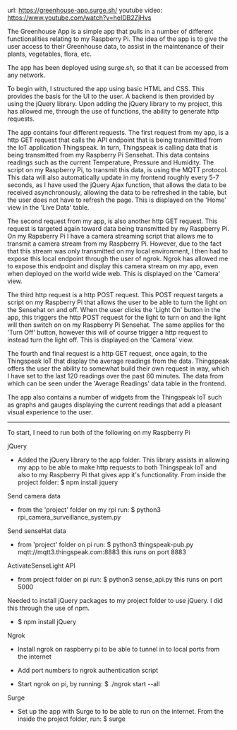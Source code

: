 url: https://greenhouse-app.surge.sh/
youtube video: https://www.youtube.com/watch?v=heIDB2ZjHvs

The Greenhouse App is a simple app that pulls in a number of different functionalities relating to my Raspberry Pi. The idea of the app is to give the user access to their Greenhouse data, to assist in the maintenance of their plants, vegetables, flora, etc.

The app has been deployed using surge.sh, so that it can be accessed from any network.

To begin with, I structured the app using basic HTML and CSS. This provides the basis for the UI to the user. A backend is then provided by using the jQuery library. Upon adding the jQuery library to my project, this has allowed me, through the use of functions, the ability to generate http requests.

The app contains four different requests. The first request from my app, is a http GET request that calls the API endpoint that is being transmitted from the IoT application Thingspeak. In turn, Thingspeak is calling data that is being transmitted from my Raspberry Pi Sensehat. This data contains readings such as the current Temperature, Pressure and Humidity. The script on my Raspberry Pi, to transmit this data, is using the MQTT protocol. This data will also automatically update in my frontend roughly every 5-7 seconds, as I have used the jQuery Ajax function, that allows the data to be received asynchronously, allowing the data to be refreshed in the table, but the user does not have to refresh the page. This is displayed on the 'Home' view in the 'Live Data' table.

The second request from my app, is also another http GET request. This request is targeted again toward data being transmitted by my Raspberry Pi. On my Rapsberry Pi I have a camera streaming script that allows me to transmit a camera stream from my Raspberry Pi. However, due to the fact that this stream was only transmitted on my local environment, I then had to expose this local endpoint through the user of ngrok. Ngrok has allowed me to expose this endpoint and display this camera stream on my app, even when deployed on the world wide web. This is displayed on the 'Camera' view.

The third http request is a http POST request. This POST request targets a script on my Raspberry Pi that allows the user to be able to turn the light on the Sensehat on and off. When the user clicks the 'Light On' button in the app, this triggers the http POST request for the light to turn on and the light will then switch on on my Raspberry Pi Sensehat. The same applies for the 'Turn Off' button, however this will of course trigger a http request to instead turn the light off. This is displayed on the 'Camera' view.

The fourth and final request is a http GET request, once again, to the Thingspeak IoT that display the average readings from the data. Thingspeak offers the user the ability to somewhat build their own request in way, which I have set to the last 120 readings over the past 60 minutes. The data from which can be seen under the 'Average Readings' data table in the frontend.

The app also contains a number of widgets from the Thingspeak IoT such as graphs and gauges displaying the current readings that add a pleasant visual experience to the user. 


-------
To start, I need to run both of the following on my Raspberry Pi

jQuery
- Added the jQuery library to the app folder. This library assists in allowing my app to be able to make http requests to both Thingspeak IoT and also to my Raspberry Pi that gives app it's functionality.
From inside the project folder: $ npm install jquery

Send camera data
- from the 'project' folder on my rpi run: $ python3 rpi_camera_surveillance_system.py

Send senseHat data
- from 'project' folder on pi run: $ python3 thingspeak-pub.py mqtt://mqtt3.thingspeak.com:8883
this runs on port 8883

ActivateSenseLight API
- from project folder on pi run: $ python3 sense_api.py
this runs on port 5000

Needed to install jQuery packages to my project folder to use jQuery. I did this through the use of npm.
- $ npm install jQuery

Ngrok
- Install ngrok on raspberry pi to be able to tunnel in to local ports from the internet

- Add port numbers to ngrok authentication script

- Start ngrok on pi, by running: $ ./ngrok start --all

Surge
- Set up the app with Surge to to be able to run on the internet. 
From the inside the project folder, run: $ surge


